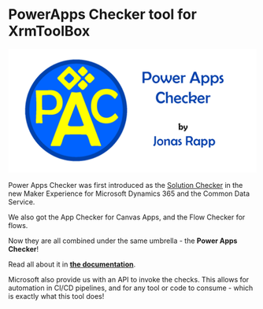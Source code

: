 # PowerApps Checker tool for XrmToolBox

![Power Apps Checker for XrmToolBox](https://github.com/rappen/PowerAppsChecker/raw/master/docs/images/PAC-banner.png "Power Apps Checker logo")

Power Apps Checker was first introduced as the
[Solution Checker](https://powerapps.microsoft.com/en-us/blog/make-higher-quality-apps-with-solution-checker/) 
in the new Maker Experience for Microsoft Dynamics 365 and the Common Data Service.

We also got the App Checker for Canvas Apps, and the Flow Checker for flows.

Now they are all combined under the same umbrella - the **Power Apps Checker**!

Read all about it in **[the documentation](https://docs.microsoft.com/en-us/powerapps/maker/common-data-service/use-powerapps-checker)**.

Microsoft also provide us with an API to invoke the checks.
This allows for automation in CI/CD pipelines, and for any tool or code to consume - 
which is exactly what this tool does!




